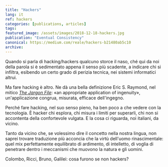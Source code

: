 ```yaml
---
title: "Hackers"
lang: it
ref: hackers
categories: [publications, articles]
tags:
featured_image: /assets/images/2018-12-18-hackers.jpg
publication: "Eventual Consistency"
canonical: https://medium.com/reale/hackers-b21480ab5c10
archive:
---
```


Quando si parla di hacking/hackers qualcuno storce il naso, ché qui da noi della parola si è sedimentato appena il senso più scadente, a indicare chi si infiltra, esibendo un certo grado di perizia tecnica, nei sistemi informatici altrui.

Ma fare hacking è altro. Ne dà una bella definizione Eric S. Raymond, nel mitico [*The Jargon File*](http://catb.org/jargon/html/): «an appropriate application of ingenuity», un'applicazione congrua, misurata, efficace dell'ingegno.

Perché fare hacking, nel suo senso pieno, ha ben poco a che vedere con la tecnologia. È hacker chi esplora, chi misura i limiti per superarli, chi non si accontenta della confortevole vulgata. E la cosa ci riguarda, noi italiani, da vicino.

Tanto da vicino che, se volessimo dire il concetto nella nostra lingua, non saprei trovare traduzione più acconcia che la virtù dell'uomo rinascimentale: quel mix perfettamente equilibrato di ardimento, di intelletto, di voglia di penetrare dentro i meccanismi che muovono la natura e gli uomini.

Colombo, Ricci, Bruno, Galilei: cosa furono se non hackers?

